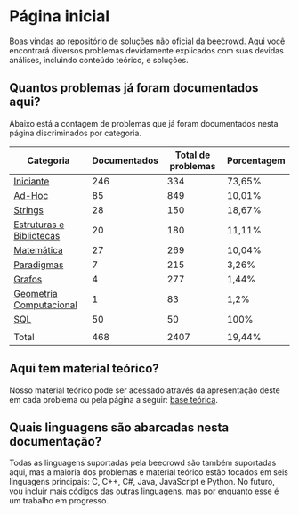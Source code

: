 # Página inicial

Boas vindas ao repositório de soluções não oficial da beecrowd. Aqui você encontrará diversos problemas devidamente explicados com suas devidas análises, incluindo conteúdo teórico, e soluções.

## Quantos problemas já foram documentados aqui?

Abaixo está a contagem de problemas que já foram documentados nesta página discriminados por categoria.

| Categoria | Documentados | Total de problemas | Porcentagem |
| -- | -- | -- | -- |
| [Iniciante](./problemas/iniciante/README.md) | 246 | 334 | 73,65% |
| [Ad-Hoc](./problemas/ad-hoc/README.md) | 85 | 849 | 10,01% |
| [Strings](./problemas/strings/README.md) | 28 | 150 | 18,67% |
| [Estruturas e Bibliotecas](./problemas/estruturas-e-bibliotecas/README.md) | 20 | 180 | 11,11% |
| [Matemática](./problemas/matematica/README.md) | 27 | 269 | 10,04% |
| [Paradigmas](./problemas/paradigmas/README.md) | 7 | 215 | 3,26% |
| [Grafos](./problemas/grafos/README.md) | 4 | 277 | 1,44% |
| [Geometria Computacional](./problemas/geometria-computacional/README.md) | 1 | 83 | 1,2% |
| [SQL](./problemas/sql/README.md) | 50 | 50 | 100% |
| | | |
| Total | 468 | 2407 | 19,44% |

## Aqui tem material teórico?

Nosso material teórico pode ser acessado através da apresentação deste em cada problema ou pela página a seguir: [base teórica](./base-teorica/README.md).

## Quais linguagens são abarcadas nesta documentação?

Todas as linguagens suportadas pela beecrowd são também suportadas aqui, mas a maioria dos problemas e material teórico estão focados em seis linguagens principais: C, C++, C#, Java, JavaScript e Python. No futuro, vou incluir mais códigos das outras linguagens, mas por enquanto esse é um trabalho em progresso.